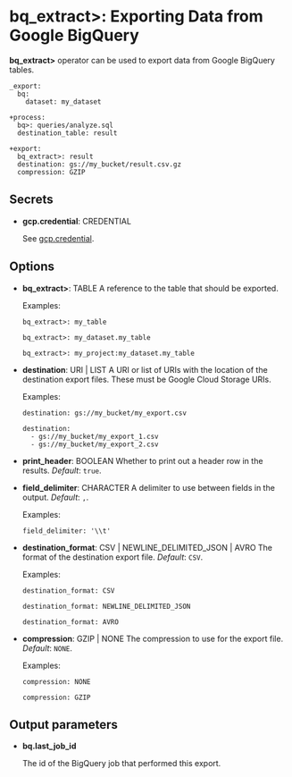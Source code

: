 # bq_extract>: Exporting Data from Google BigQuery

**bq_extract>** operator can be used to export data from Google BigQuery tables.

    _export:
      bq:
        dataset: my_dataset

    +process:
      bq>: queries/analyze.sql
      destination_table: result

    +export:
      bq_extract>: result
      destination: gs://my_bucket/result.csv.gz
      compression: GZIP

## Secrets

* **gcp.credential**: CREDENTIAL

  See [gcp.credential](bq.html#secrets).

## Options

* **bq_extract>**: TABLE
  A reference to the table that should be exported.

  Examples:

  ```
  bq_extract>: my_table
  ```

  ```
  bq_extract>: my_dataset.my_table
  ```

  ```
  bq_extract>: my_project:my_dataset.my_table
  ```

* **destination**: URI | LIST
  A URI or list of URIs with the location of the destination export files. These must be Google Cloud Storage URIs.

  Examples:

  ```
  destination: gs://my_bucket/my_export.csv
  ```

  ```
  destination:
    - gs://my_bucket/my_export_1.csv
    - gs://my_bucket/my_export_2.csv
  ```

* **print_header**: BOOLEAN
  Whether to print out a header row in the results. *Default*: `true`.

* **field_delimiter**: CHARACTER
  A delimiter to use between fields in the output. *Default*: `,`.

  Examples:

  ```
  field_delimiter: '\\t'
  ```

* **destination_format**: CSV | NEWLINE_DELIMITED_JSON | AVRO
  The format of the destination export file. *Default*: `CSV`.

  Examples:

  ```
  destination_format: CSV
  ```

  ```
  destination_format: NEWLINE_DELIMITED_JSON
  ```

  ```
  destination_format: AVRO
  ```

* **compression**: GZIP | NONE
  The compression to use for the export file. *Default*: `NONE`.

  Examples:

  ```
  compression: NONE
  ```

  ```
  compression: GZIP
  ```

## Output parameters

* **bq.last_job_id**

  The id of the BigQuery job that performed this export.

